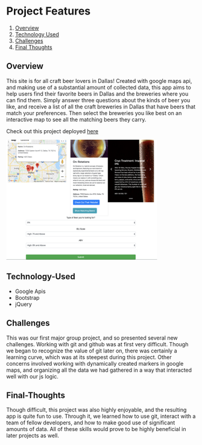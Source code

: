 # Project Features
1. [Overview](#Overview)
2. [Technology Used](#Technology-Used)
3. [Challenges](#Challenges)
4. [Final Thoughts](#Final-Thoughts)

## Overview

This site is for all craft beer lovers in Dallas! Created with google maps api, and making use of a substantial amount of collected data, this app aims to help users find their favorite beers in Dallas and the breweries where you can find them. Simply answer three questions about the kinds of beer you like, and receive a list of all the craft breweries in Dallas that have beers that match your preferences. Then select the breweries you like best on an interactive map to see all the matching beers they carry.

Check out this project deployed [here](https://nima99.github.io/project-1/)

<img src="./Assets/Images/Brweries Project.png" alt="finding an ipa on the map" width="400"/>

## Technology-Used

* Google Apis
* Bootstrap
* jQuery

## Challenges

This was our first major group project, and so presented several new challenges. Working with git and github was at first very difficult. Though we began to recognize the value of git later on, there was certainly a learning curve, which was at its steepest during this project. Other concerns involved working with dynamically created markers in google maps, and organizing all the data we had gathered in a way that interacted well with our js logic.

## Final-Thoughts

Though difficult, this project was also highly enjoyable, and the resulting app is quite fun to use. Through it, we learned how to use git, interact with a team of fellow developers, and how to make good use of significant amounts of data. All of these skills would prove to be highly beneficial in later projects as well.